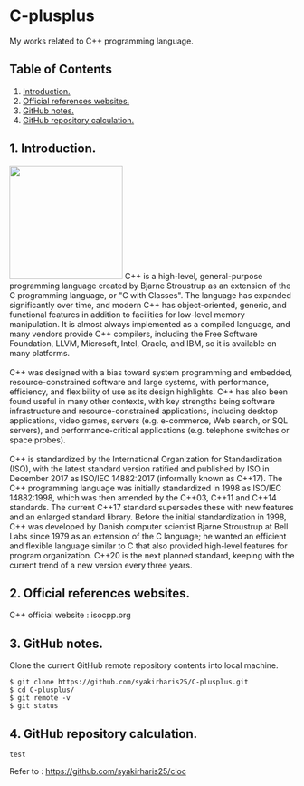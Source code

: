 # C-plusplus
My works related to C++ programming language.

## Table of Contents
1. [Introduction.](#introduction)
2. [Official references websites.](#references)
3. [GitHub notes.](#github)
4. [GitHub repository calculation.](#calculation)

<a name="introduction"></a>
## 1. Introduction.
<img src="C.png" height="200">
C++ is a high-level, general-purpose programming language created by Bjarne Stroustrup as an extension of the C programming language, or "C with Classes". The language has expanded significantly over time, and modern C++ has object-oriented, generic, and functional features in addition to facilities for low-level memory manipulation. It is almost always implemented as a compiled language, and many vendors provide C++ compilers, including the Free Software Foundation, LLVM, Microsoft, Intel, Oracle, and IBM, so it is available on many platforms.
<br /><br />
C++ was designed with a bias toward system programming and embedded, resource-constrained software and large systems, with performance, efficiency, and flexibility of use as its design highlights. C++ has also been found useful in many other contexts, with key strengths being software infrastructure and resource-constrained applications, including desktop applications, video games, servers (e.g. e-commerce, Web search, or SQL servers), and performance-critical applications (e.g. telephone switches or space probes).
<br /><br />
C++ is standardized by the International Organization for Standardization (ISO), with the latest standard version ratified and published by ISO in December 2017 as ISO/IEC 14882:2017 (informally known as C++17). The C++ programming language was initially standardized in 1998 as ISO/IEC 14882:1998, which was then amended by the C++03, C++11 and C++14 standards. The current C++17 standard supersedes these with new features and an enlarged standard library. Before the initial standardization in 1998, C++ was developed by Danish computer scientist Bjarne Stroustrup at Bell Labs since 1979 as an extension of the C language; he wanted an efficient and flexible language similar to C that also provided high-level features for program organization. C++20 is the next planned standard, keeping with the current trend of a new version every three years.

<a name="references"></a>
## 2. Official references websites. <br />
C++ official website :	isocpp.org <br />

<a name="github"></a>
## 3. GitHub notes.
Clone the current GitHub remote repository contents into local machine.
```
$ git clone https://github.com/syakirharis25/C-plusplus.git
$ cd C-plusplus/
$ git remote -v
$ git status
```

<a name="calculation"></a>
## 4. GitHub repository calculation.
```
test
```
Refer to : https://github.com/syakirharis25/cloc
